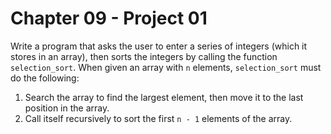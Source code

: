 # Chapter 09 - Project 01

Write a program that asks the user to enter a series of integers (which it stores in an array), then sorts the integers by calling the function `selection_sort`. When given an array with `n` elements, `selection_sort` must do the following: 

1. Search the array to find the largest element, then move it to the last position in the array.
2. Call itself recursively to sort the first `n - 1` elements of the array.

